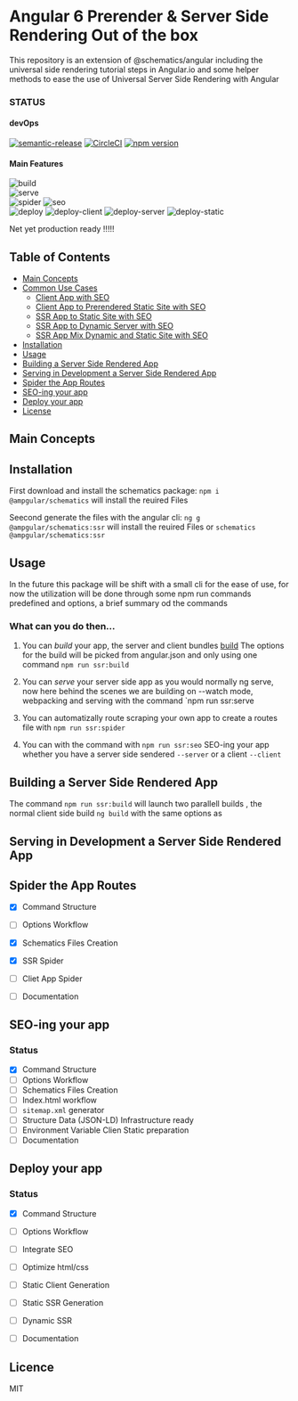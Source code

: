 # Angular 6 Prerender & Server Side Rendering Out of the box

This repository is an extension of @schematics/angular including the universal side rendering tutorial steps in Angular.io and some helper methods to ease the use of Universal Server Side Rendering with Angular

### STATUS

#### devOps
[![semantic-release](https://img.shields.io/badge/%20%20%F0%9F%93%A6%F0%9F%9A%80-semantic--release-e10079.svg)](https://github.com/semantic-release/semantic-release)
[![CircleCI](https://circleci.com/gh/ampgular/schematics/tree/master.svg?style=svg)](https://circleci.com/gh/ampgular/schematics/tree/master)
[![npm version](https://badge.fury.io/js/%40ampgular%2Fschematics.svg)](https://badge.fury.io/js/%40ampgular%2Fschematics)

#### Main Features
![build](https://img.shields.io/badge/build-%201%2F1%20-brightgreen.svg)  
![serve](https://img.shields.io/badge/serve-%200%2F1%20-red.svg)   
![spider](https://img.shields.io/badge/spider-%203%2F6%20-yellowgreen.svg) 
![seo](https://img.shields.io/badge/seoclient-%201%2F8%20-red.svg)  
![deploy](https://img.shields.io/badge/deployclient-%201%2F4%20-orange.svg)
![deploy-client](https://img.shields.io/badge/deployclient-%200%2F1%20-red.svg)
![deploy-server](https://img.shields.io/badge/deployserver-%200%2F1%20-red.svg)
![deploy-static](https://img.shields.io/badge/deploystatic-%200%2F1%20-red.svg)


Net yet production ready !!!!!

## Table of Contents

* [Main Concepts](#main-concepts)
* [Common Use Cases](#comon-use-cases)
    * [Client App with SEO](*client-app-with-seo)
    * [Client App to Prerendered Static Site with SEO ](*client-app-to-prerendered-static-site-with-seo)
    * [SSR App to Static Site with SEO ](*ssr-app-to-static-site-with-seo)
    * [SSR App to Dynamic Server with SEO ](*ssr-app-to-dynamic-server-with-seo)
    * [SSR App Mix Dynamic and Static Site with SEO ](*ssr-app-mix-dynamic-and-static-site-with-seo)
* [Installation](#installation)
* [Usage](#usage)
* [Building a Server Side Rendered App](#building-a-server-side-rendered-app)
* [Serving in Development a Server Side Rendered App](#serving-in-development-a-server-side-rendered-app)
* [Spider the App Routes](#spider-the-app-routes)
* [SEO-ing your app](#seo-ing-your-app)
* [Deploy your app](#deploy-ing-your-app)
* [License](#license)


## Main Concepts



## Installation

First download and install the schematics package:
`npm i @ampgular/schematics` will install the reuired Files

Seecond generate the files with the angular cli: 
`ng g  @ampgular/schematics:ssr` will install the reuired Files
or 
`schematics @ampgular/schematics:ssr`


## Usage

In the future this package will be shift with a small cli for the ease of use, for now the utilization will be done through some npm run commands predefined and options, a brief summary od the commands

### What can you do then...

1.  You can *build* your app, the server and client bundles [build](#build)
       The options for the build will be picked from angular.json
       and only using one command
       `npm run ssr:build`

2.  You can *serve* your server side app as you would normally ng serve, now here behind the scenes
       we are building on --watch mode, webpacking and serving with the command    `npm run ssr:serve

3.  You can automatizally route scraping your own app to create a routes file with `npm run ssr:spider`

4.  You can with the command  with `npm run ssr:seo` SEO-ing your app whether you have a server side sendered `--server` or a client `--client`


## Building a Server Side Rendered App

The command  `npm run ssr:build` will launch two parallell builds , the normal client side build `ng build` with the same options as 

## Serving in Development a Server Side Rendered App


## Spider the App Routes
- [X] Command Structure
- [ ] Options Workflow
- [X] Schematics Files Creation
- [X] SSR Spider
- [ ] Cliet App Spider
- [ ] Documentation


## SEO-ing your app

### Status
- [X] Command Structure
- [ ] Options Workflow
- [ ] Schematics Files Creation
- [ ] Index.html workflow
- [ ] `sitemap.xml` generator
- [ ] Structure Data (JSON-LD) Infrastructure ready
- [ ] Environment Variable Clien Static preparation
- [ ] Documentation

## Deploy your app

### Status
- [X] Command Structure
- [ ] Options Workflow
- [ ] Integrate SEO
- [ ] Optimize html/css
- [ ] Static Client Generation
- [ ] Static SSR Generation
- [ ] Dynamic SSR
- [ ] Documentation 


## Licence
MIT




